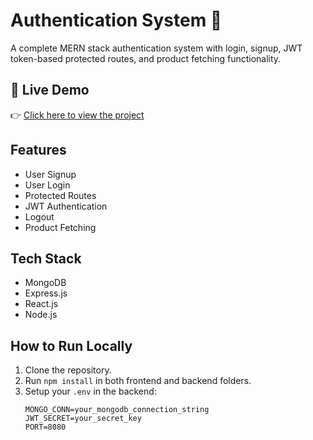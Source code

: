 # Authentication System 🚀

A complete MERN stack authentication system with login, signup, JWT token-based protected routes, and product fetching functionality.

## 🔗 Live Demo
👉 [Click here to view the project](https://authentication-system-ui.vercel.app/login)

## Features
- User Signup
- User Login
- Protected Routes
- JWT Authentication
- Logout
- Product Fetching

## Tech Stack
- MongoDB
- Express.js
- React.js
- Node.js

## How to Run Locally
1. Clone the repository.
2. Run `npm install` in both frontend and backend folders.
3. Setup your `.env` in the backend:
   ```env
   MONGO_CONN=your_mongodb_connection_string
   JWT_SECRET=your_secret_key
   PORT=8080
